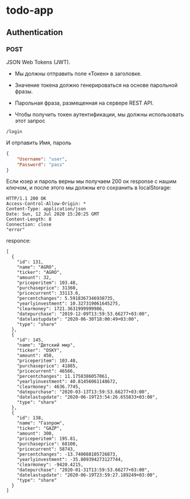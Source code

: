 # todo-app

## Authentication

### POST
JSON Web Tokens (JWT).
* Мы должны отправить поле «Токен» в заголовке.

* Значение токена должно генерироваться на основе парольной фразы.

* Парольная фраза, размещенная на сервере REST API.

* Чтобы получить токен аутентификации, мы должны использовать этот запрос
```
/login
```
И отрпавить Имя, пароль

```json
{
    "Username": "user",
    "Password": "pass"
}
```

Если юзер и пароль верны мы получаем 200 ок response с нашим ключом, и после этого мы должны его сохранить в localStorage:

```
HTTP/1.1 200 OK
Access-Control-Allow-Origin: *
Content-Type: application/json
Date: Sun, 12 Jul 2020 15:20:25 GMT
Content-Length: 8
Connection: close
"error"
```



responce:

```
[
  {
    "id": 131,
    "name": "AGRO",
    "ticker": "AGRO",
    "amount": 32,
    "priceperitem": 103.48,
    "purchaseprice": 31360,
    "pricecurrent": 33113.6,
    "percentchanges": 5.5918367346938735,
    "yearlyinvestment": 10.327319061645275,
    "clearmoney": 1721.3631999999986,
    "datepurchase": "2019-12-09T13:59:53.66277+03:00",
    "datelastupdate": "2020-06-30T18:00:49+03:00",
    "type": "share"
  },
  {
    "id": 145,
    "name": "Детский мир",
    "ticker": "DSKY",
    "amount": 450,
    "priceperitem": 103.48,
    "purchaseprice": 41885,
    "pricecurrent": 46566,
    "percentchanges": 11.1758386057061,
    "yearlyinvestment": 40.81456061148672,
    "clearmoney": 4636.7745,
    "datepurchase": "2020-03-13T13:59:53.66277+03:00",
    "datelastupdate": "2020-06-19T23:54:26.655833+03:00",
    "type": "share"
  },
  {
    "id": 138,
    "name": "Газпром",
    "ticker": "GAZP",
    "amount": 300,
    "priceperitem": 195.81,
    "purchaseprice": 68100,
    "pricecurrent": 58743,
    "percentchanges": -13.740088105726873,
    "yearlyinvestment": -35.809394273127744,
    "clearmoney": -9420.4215,
    "datepurchase": "2020-01-31T13:59:53.66277+03:00",
    "datelastupdate": "2020-06-19T23:59:27.189249+03:00",
    "type": "share"
  }
]
```
